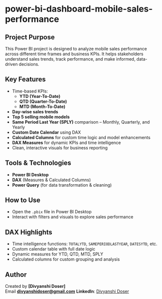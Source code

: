 # power-bi-dashboard-mobile-sales-performance

## Project Purpose  
This Power BI project is designed to analyze mobile sales performance across different time frames and business KPIs. It helps stakeholders understand sales trends, track performance, and make informed, data-driven decisions.

## Key Features  
- Time-based KPIs:  
  - **YTD (Year-To-Date)**  
  - **QTD (Quarter-To-Date)**  
  - **MTD (Month-To-Date)**  
- **Day-wise sales trends**  
- **Top 5 selling mobile models**  
- **Same Period Last Year (SPLY)** comparison – Monthly, Quarterly, and Yearly  
- **Custom Date Calendar** using DAX  
- **Calculated Columns** for custom time logic and model enhancements  
- **DAX Measures** for dynamic KPIs and time intelligence  
- Clean, interactive visuals for business reporting  

## Tools & Technologies  
- **Power BI Desktop**  
- **DAX** (Measures & Calculated Columns)  
- **Power Query** (for data transformation & cleaning)

## How to Use  
- Open the `.pbix` file in Power BI Desktop  
- Interact with filters and visuals to explore sales performance  


## DAX Highlights  
- Time intelligence functions: `TOTALYTD`, `SAMEPERIODLASTYEAR`, `DATESYTD`, etc.  
- Custom calendar table with full date logic  
- Dynamic measures for YTD, QTD, MTD, SPLY  
- Calculated columns for custom grouping and analysis  

## Author  
Created by **[Divyanshi Doser]**    
Email **divyanshidoser@gmail.com**
**LinkedIn**: [Divyanshi Doser](https://www.linkedin.com/in/divyanshi-doser)
